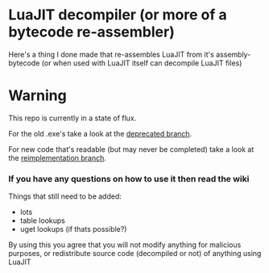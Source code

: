 LuaJIT decompiler (or more of a bytecode re-assembler)
======================================================

Here's a thing I done made that re-assembles LuaJIT from it's assembly-bytecode (or when used with LuaJIT itself can decompile LuaJIT files)

# Warning

This repo is currently in a state of flux.

For the old .exe's take a look at the [deprecated branch](/bobsayshilol/luajit-decomp/tree/deprecated).

For new code that's readable (but may never be completed) take a look at the [reimplementation branch](/bobsayshilol/luajit-decomp/tree/reimplementation).


### If you have any questions on how to use it then read the wiki ###

Things that still need to be added:
* lots
* table lookups
* uget lookups (if thats possible?)

By using this you agree that you will not modify anything for malicious purposes, or redistribute source code (decompiled or not) of anything using LuaJIT

